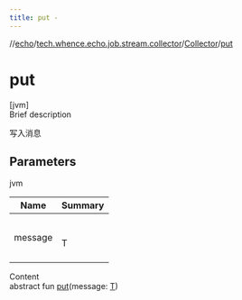 ```yaml
---
title: put -
---
```

//[echo](../../index.md)/[tech.whence.echo.job.stream.collector](../index.md)/[Collector](index.md)/[put](put.md)



# put  
[jvm]  
Brief description  


写入消息



## Parameters  
  
jvm  
  
|  Name|  Summary| 
|---|---|
| message| <br><br>T<br><br>
  
  
Content  
abstract fun [put](put.md)(message: [T](index.md))  



